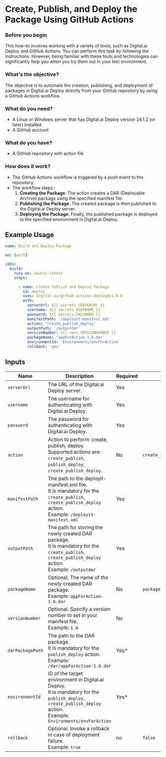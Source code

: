 # Create, Publish, and Deploy the Package Using GitHub Actions

### Before you begin
This how-to involves working with a variety of tools, such as Digital.ai Deploy and GitHub Actions. You can perform this task by following the instructions. However, being familiar with these tools and technologies can significantly help you when you try them out in your test environment.

### What's the objective?
The objective is to automate the creation, publishing, and deployment of packages in Digital.ai Deploy directly from your GitHub repository by using a GitHub Actions workflow.

### What do you need?
* A Linux or Windows server that has Digital.ai Deploy version 24.1.2 (or later) installed
* A GitHub account

### What do you have?
* A GitHub repository with action file

### How does it work?
* The GitHub Actions workflow is triggered by a push event to the repository.
* The workflow steps :
    1. **Creating the Package**: The action creates a DAR (Deployable Archive) package using the specified manifest file.
    2. **Publishing the Package**: The created package is then published to the Digital.ai Deploy server.
    3. **Deploying the Package**: Finally, the published package is deployed to the specified environment in Digital.ai Deploy.


## Example Usage

```yaml
name: Build and Deploy Package

on: [push]

jobs:
  build:
    runs-on: ubuntu-latest
    steps:

      - name: Create Publish and Deploy Package
        id: deploy
        uses: digital-ai/github-actions-deploy@v1.0.0
        with:
          serverUrl: ${{ secrets.SERVERURL }}
          username: ${{ secrets.USERNAME }}
          password: ${{ secrets.PASSWORD }}
          manifestPath: '/deployit-manifest.xml'
          action: 'create_publish_deploy'
          outputPath: '/outputdar'
          versionNumber: ${{ vars.VERSIONNUMBER }}
          packageName: 'appForAction-1.0.dar'
          environmentId: 'Environments/envForAction'
          rollback: 'yes'
 ```

## Inputs

| Name             | Description                                                                                                                                                                   | Required | Default                 |
|------------------|-------------------------------------------------------------------------------------------------------------------------------------------------------------------------------|----------|-------------------------|
| `serverUrl`      | The URL of the Digital.ai Deploy server.                                                                                                                                      | Yes      |                         |
| `username`       | The username for authenticating with Digital.ai Deploy.                                                                                                                       | Yes      |                         |
| `password`       | The password for authenticating with Digital.ai Deploy.                                                                                                                       | Yes      |                         |
| `action`         | Action to perform: create, publish, deploy. <br/>Supported actions are:<br/>`create_publish`, `publish_deploy`, `create_publish_deploy`.                                      | No       | `create_publish_deploy` |
| `manifestPath`   | The path to the deployit-manifest.xml file. <br/> It is mandatory for the `create_publish`, `create_publish_deploy` action. <br/>Example: `/deployit-manifest.xml`            | Yes      |                         |
| `outputPath`     | The path for storing the newly created DAR package. <br/> It is mandatory for the `create_publish`, `create_publish_deploy` action. <br/>Example: `/outputdar`                | Yes      |                         |
| `packageName`    | Optional. The name of the newly created DAR package. <br/>Example: `appForAction-1.0.dar`                                                                                     | No       | `package.dar`           |
| `versionNumber`  | Optional. Specify a version number to set in your manifest file.  <br/>Example: `1.0`                                                                                         | No       |                         |
| `darPackagePath` | The path to the DAR package. <br/> It is mandatory for the `publish_deploy` action. <br/>Example: `/dar/appForAction-1.0.dar`                                                 | Yes*     |                         |
| `environmentId`  | ID of the target environment in Digital.ai Deploy. <br/> It is mandatory for the `publish_deploy`, `create_publish_deploy` action. <br/> Example: `Environments/envForAction` | Yes*     |                         |
| `rollback`       | Optional. Invoke a rollback in case of deployment failure. <br/> Example: `true`                                                                                              | no       | `false`                 |
